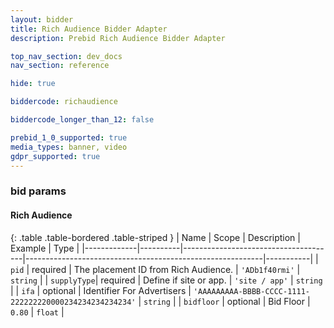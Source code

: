 ```yaml
---
layout: bidder
title: Rich Audience Bidder Adapter
description: Prebid Rich Audience Bidder Adapter

top_nav_section: dev_docs
nav_section: reference

hide: true

biddercode: richaudience

biddercode_longer_than_12: false

prebid_1_0_supported: true
media_types: banner, video
gdpr_supported: true
---
```


### bid params

#### Rich Audience

{: .table .table-bordered .table-striped }
| Name        | Scope    | Description                          | Example                                                   | Type      |
|-------------|----------|--------------------------------------|-----------------------------------------------------------|-----------|
| `pid`       | required | The placement ID from Rich Audience. | `'ADb1f40rmi'`                                            | `string`  |
| `supplyType`| required | Define if site or app.               | `'site / app'`                                            | `string`  |
| `ifa`       | optional | Identifier For Advertisers           | `'AAAAAAAAA-BBBB-CCCC-1111-222222220000234234234234234'`  | `string`  |
| `bidfloor`  | optional | Bid Floor                            | `0.80`                                                    | `float`   |
